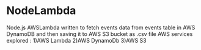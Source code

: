 # NodeLambda
Node.js AWSLambda written to fetch events data from events table in AWS DynamoDB and then saving it to AWS S3 bucket as .csv file
AWS services explored :
1)AWS Lambda
2)AWS DynamoDb
3)AWS S3
